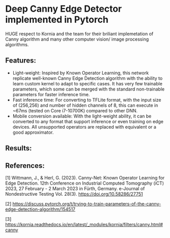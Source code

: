 # Deep Canny Edge Detector implemented in Pytorch

HUGE respect to Kornia and the team for their briliant implemetation of Canny algorithm and many other computer vision/ image processing algorithms.

## Features:
- Light-weight: Inspired by Known Operator Learning, this network replicate well-known Canny Edge Detection algorithm with the ability to learn custom kernel to adapt to specific cases. It has very few trainable parameters, which some can be merged with the standard non-trainable parameters for faster inference time. 
- Fast inference time: For converting to TFLite format, with the input size of (256,256) and number of hidden channels of 8, this can execute in ~67ms (tested on Core i7-10700K) compared to other DNN.
- Mobile conversion available: With the light-weight ability, it can be converted to any format that support inference or even training on edge devices. All unsupported operators are replaced with equivalent or a good approximator.

## Results:

## References:
[1] Wittmann, J., & Herl, G. (2023). Canny-Net: Known Operator Learning for Edge Detection. 12th Conference on Industrial Computed Tomography (iCT) 2023, 27 February - 2 March 2023 in Fürth, Germany. e-Journal of Nondestructive Testing Vol. 28(3). https://doi.org/10.58286/27751 

[2] https://discuss.pytorch.org/t/trying-to-train-parameters-of-the-canny-edge-detection-algorithm/154517 

[3] https://kornia.readthedocs.io/en/latest/_modules/kornia/filters/canny.html#canny
